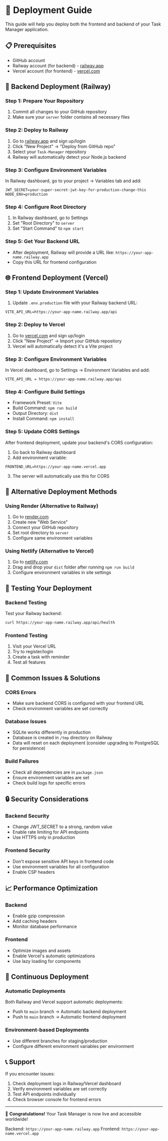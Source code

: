 # 🚀 Deployment Guide

This guide will help you deploy both the frontend and backend of your Task Manager application.

## 📋 Prerequisites

- GitHub account
- Railway account (for backend) - [railway.app](https://railway.app)
- Vercel account (for frontend) - [vercel.com](https://vercel.com)

## 🔧 Backend Deployment (Railway)

### Step 1: Prepare Your Repository
1. Commit all changes to your GitHub repository
2. Make sure your `server` folder contains all necessary files

### Step 2: Deploy to Railway
1. Go to [railway.app](https://railway.app) and sign up/login
2. Click "New Project" → "Deploy from GitHub repo"
3. Select your `Task-Manager` repository
4. Railway will automatically detect your Node.js backend

### Step 3: Configure Environment Variables
In Railway dashboard, go to your project → Variables tab and add:
```
JWT_SECRET=your-super-secret-jwt-key-for-production-change-this
NODE_ENV=production
```

### Step 4: Configure Root Directory
1. In Railway dashboard, go to Settings
2. Set "Root Directory" to `server`
3. Set "Start Command" to `npm start`

### Step 5: Get Your Backend URL
- After deployment, Railway will provide a URL like: `https://your-app-name.railway.app`
- Copy this URL for frontend configuration

## 🌐 Frontend Deployment (Vercel)

### Step 1: Update Environment Variables
1. Update `.env.production` file with your Railway backend URL:
```env
VITE_API_URL=https://your-app-name.railway.app/api
```

### Step 2: Deploy to Vercel
1. Go to [vercel.com](https://vercel.com) and sign up/login
2. Click "New Project" → Import your GitHub repository
3. Vercel will automatically detect it's a Vite project

### Step 3: Configure Environment Variables
In Vercel dashboard, go to Settings → Environment Variables and add:
```
VITE_API_URL = https://your-app-name.railway.app/api
```

### Step 4: Configure Build Settings
- Framework Preset: `Vite`
- Build Command: `npm run build`
- Output Directory: `dist`
- Install Command: `npm install`

### Step 5: Update CORS Settings
After frontend deployment, update your backend's CORS configuration:

1. Go back to Railway dashboard
2. Add environment variable:
```
FRONTEND_URL=https://your-app-name.vercel.app
```

3. The server will automatically use this for CORS

## 🔄 Alternative Deployment Methods

### Using Render (Alternative to Railway)
1. Go to [render.com](https://render.com)
2. Create new "Web Service"
3. Connect your GitHub repository
4. Set root directory to `server`
5. Configure same environment variables

### Using Netlify (Alternative to Vercel)
1. Go to [netlify.com](https://netlify.com)
2. Drag and drop your `dist` folder after running `npm run build`
3. Configure environment variables in site settings

## 🧪 Testing Your Deployment

### Backend Testing
Test your Railway backend:
```bash
curl https://your-app-name.railway.app/api/health
```

### Frontend Testing
1. Visit your Vercel URL
2. Try to register/login
3. Create a task with reminder
4. Test all features

## 🐛 Common Issues & Solutions

### CORS Errors
- Make sure backend CORS is configured with your frontend URL
- Check environment variables are set correctly

### Database Issues
- SQLite works differently in production
- Database is created in `/tmp` directory on Railway
- Data will reset on each deployment (consider upgrading to PostgreSQL for persistence)

### Build Failures
- Check all dependencies are in `package.json`
- Ensure environment variables are set
- Check build logs for specific errors

## 🔒 Security Considerations

### Backend Security
- Change JWT_SECRET to a strong, random value
- Enable rate limiting for API endpoints
- Use HTTPS only in production

### Frontend Security
- Don't expose sensitive API keys in frontend code
- Use environment variables for all configuration
- Enable CSP headers

## 📈 Performance Optimization

### Backend
- Enable gzip compression
- Add caching headers
- Monitor database performance

### Frontend
- Optimize images and assets
- Enable Vercel's automatic optimizations
- Use lazy loading for components

## 🔄 Continuous Deployment

### Automatic Deployments
Both Railway and Vercel support automatic deployments:
- Push to `main` branch → Automatic backend deployment
- Push to `main` branch → Automatic frontend deployment

### Environment-based Deployments
- Use different branches for staging/production
- Configure different environment variables per environment

## 📞 Support

If you encounter issues:
1. Check deployment logs in Railway/Vercel dashboard
2. Verify environment variables are set correctly
3. Test API endpoints individually
4. Check browser console for frontend errors

---

🎉 **Congratulations!** Your Task Manager is now live and accessible worldwide!

Backend: `https://your-app-name.railway.app`
Frontend: `https://your-app-name.vercel.app`
